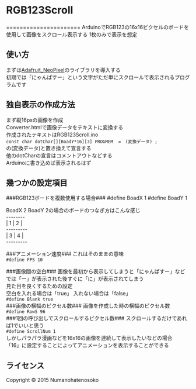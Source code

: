 # RGB123Scroll
======================
  ArduinoでRGB123の16x16ピクセルのボードを使用して画像をスクロール表示する
  1枚のみで表示を想定

使い方
------
まずは[Adafruit_NeoPixel](https://github.com/adafruit/Adafruit_NeoPixel)のライブラリを導入する  
初期では「にゃんぱすー」という文字がただ単にスクロールで表示されるプログラムです  

独自表示の作成方法
------
まず縦16pxの画像を作成  
Converter.htmlで画像データをテキストに変換する  
作成されたテキストはRGB123Scroll.ino  
`const char dotChar[][BoadY*16][3] PROGMEM  =　(変換データ) ;`  
の(変換データ)と置き換えて宣言する  
他のdotCharの宣言はコメントアウトなどする  
Arduinoに書き込めば表示されるはず

幾つかの設定項目
------
###RGB123ボードを複数使用する場合###
	#define BoadX 1
	#define BoadY 1

BoadX 2 BoadY 2の場合のボードのつなぎ方はこんな感じ  
	--------  
	| 1 | 2 |  
	---------  
	| 3 | 4 |  
	---------  

###アニメーション速度###
これはそのままの意味  
`#define FPS 10`  

###画像間の空白###
画像を最初から表示してしまうと「にゃんぱすー」などでは「ー」が表示された後すぐに「に」が表示されてしまう  
見た目を良くするための設定  
空白を入れる場合は「true」 入れない場合は「false」  
`#define Blank true`  
###画像の横幅のピクセル数###
画像を作成した時の横幅のピクセル数  
`#define RowS 96`  
###1回の呼び出しでスクロールするピクセル数###
スクロールするだけであれば1でいいと思う  
`#define ScrollNum 1`   
しかしパラパラ漫画などを16x16の画像を連続して表示したいなどの場合  
「16」に設定することによってアニメーションを表示することができる

ライセンス
----------
Copyright &copy; 2015 Numanohatenosoko
